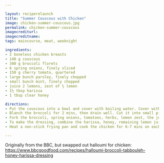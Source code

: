 ```yaml
---

layout: reciperelaunch
title: "Summer Couscous with Chicken"
image: chicken-summer-couscous.jpg
permalink: chicken-summer-couscous
imagecrediturl:
imagecreditname:
tags: maincourse, meat, weeknight

ingredients:
- 2 boneless chicken breasts
- 140 g couscous
- 300 g broccoli florets
- 6 spring onions, finely sliced
- 150 g cherry tomato, quartered
- large bunch parsley, finely chopped
- small bunch mint, finely chopped
- juice 2 lemons, zest of ½ lemon
- 1½ tbsp harissa
- 1 tbsp clear honey

directions:
- Put the couscous into a bowl and cover with boiling water. Cover with cling film and set aside for 5 mins.
- Blanch the broccoli for 2 mins, then drain well. Cut it into small pieces or blitz it in a food processor.
- Fork the broccoli, spring onions, tomatoes, herbs, lemon zest, the juice of 1½ lemons and olive oil through the couscous. Season and mix well.
- To make the dressing, combine the harissa, honey, remaining lemon juice and oil, and some seasoning.
- Heat a non-stick frying pan and cook the chicken for 6-7 mins on each side until crispy and cooked through. Divide the couscous between the plates, top with the chicken and dressing.

---
```


Originally from the BBC, but swapped out halloumi for chicken: https://www.bbcgoodfood.com/recipes/halloumi-broccoli-tabbouleh-honey-harissa-dressing